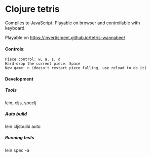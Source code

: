 # Clojure tetris
Compiles to JavaScript.
Playable on browser and controllable with keyboard.

Playable on https://invertisment.github.io/tetris-wannabee/

#### Controls:
    Piece control: w, a, s, d
    Hard-drop the current piece: Space
    New game: n (doesn't restart piece falling, use reload to do it)

#### Development
##### Tools
lein, cljs, speclj

##### Auto build
lein cljsbuild auto

##### Running tests
lein spec -a
